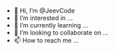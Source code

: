 - 👋 Hi, I’m @JeevCode
- 👀 I’m interested in ...
- 🌱 I’m currently learning ...
- 💞️ I’m looking to collaborate on ...
- 📫 How to reach me ...

<!---
JeevCode/JeevCode is a ✨ special ✨ repository because its `README.md` (this file) appears on your GitHub profile.
You can click the Preview link to take a look at your changes.
--->
